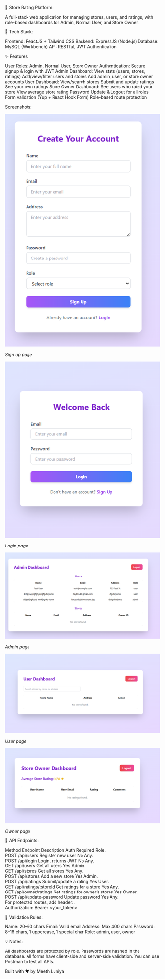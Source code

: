 🏪 Store Rating Platform:

A full-stack web application for managing stores, users, and ratings, with role-based dashboards for Admin, Normal User, and Store Owner.

🚀 Tech Stack:

Frontend: ReactJS + Tailwind CSS
Backend: ExpressJS (Node.js)
Database: MySQL (Workbench)
API: RESTful, JWT Authentication

✨ Features:

User Roles: Admin, Normal User, Store Owner
Authentication: Secure signup & login with JWT
Admin Dashboard:
View stats (users, stores, ratings)
Add/view/filter users and stores
Add admin, user, or store owner accounts
User Dashboard:
View/search stores
Submit and update ratings
See your own ratings
Store Owner Dashboard:
See users who rated your store
View average store rating
Password Update & Logout for all roles
Form validation (Yup + React Hook Form)
Role-based route protection

Screenshots:

![signup page](signup.png)

*Sign up page*

![login page](login.png)

*Login page*

![admin page](Admin.png)

*Admin page*

![user page](user.png)

*User page*

![owner page](owner.png)

*Owner page*


🔑 API Endpoints:

Method	Endpoint	Description	Auth Required	Role.  
POST	/api/users	Register new user	No	Any.  
POST	/api/login	Login, returns JWT	No	Any.  
GET	/api/users	Get all users	Yes	Admin.  
GET	/api/stores	Get all stores	Yes	Any.  
POST	/api/stores	Add a new store	Yes	Admin.  
POST	/api/ratings	Submit/update a rating	Yes	User.  
GET	/api/ratings/:storeId	Get ratings for a store	Yes	Any.  
GET	/api/owner/ratings	Get ratings for owner’s stores	Yes	Owner.  
POST	/api/update-password	Update password	Yes	Any.  
For protected routes, add header:.  
Authorization: Bearer <your_token>

📝 Validation Rules:

Name: 20–60 chars
Email: Valid email
Address: Max 400 chars
Password: 8–16 chars, 1 uppercase, 1 special char
Role: admin, user, owner


💡 Notes:

All dashboards are protected by role.
Passwords are hashed in the database.
All forms have client-side and server-side validation.
You can use Postman to test all APIs.



Built with ❤️ by Meeth Luniya
